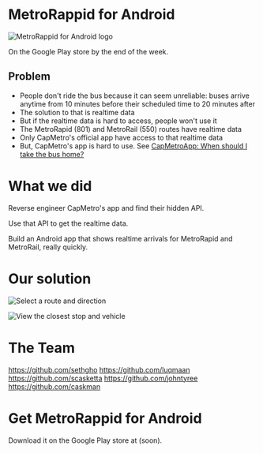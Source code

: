 # MetroRappid for Android

![MetroRappid for Android logo](https://cloud.githubusercontent.com/assets/1275831/3142690/945821cc-e9ce-11e3-894f-604816d916fc.png)

On the Google Play store by the end of the week.

## Problem

- People don't ride the bus because it can seem unreliable: buses arrive anytime from 10 minutes before their scheduled time to 20 minutes after
- The solution to that is realtime data
- But if the realtime data is hard to access, people won't use it
- The MetroRapid (801) and MetroRail (550) routes have realtime data
- Only CapMetro's official app have access to that realtime data
- But, CapMetro's app is hard to use. See [CapMetroApp: When should I take the bus home?](https://github.com/sethgho/MetroRappidAndroid/wiki/CapMetro-App---When-should-I-take-the-bus-home)


# What we did

Reverse engineer CapMetro's app and find their hidden API.

Use that API to get the realtime data.

Build an Android app that shows realtime arrivals for MetroRapid and MetroRail, really quickly.

# Our solution

![Select a route and direction](https://cloud.githubusercontent.com/assets/1275831/3142686/33d32040-e9ce-11e3-8252-2f58ac6ecef4.jpg)

![View the closest stop and vehicle](https://cloud.githubusercontent.com/assets/1275831/3142688/53a2b9d0-e9ce-11e3-923b-5e716dcacce1.jpg)

# The Team

https://github.com/sethgho
https://github.com/luqmaan
https://github.com/scasketta
https://github.com/johntyree
https://github.com/caskman


# Get MetroRappid for Android

Download it on the Google Play store at (soon).
